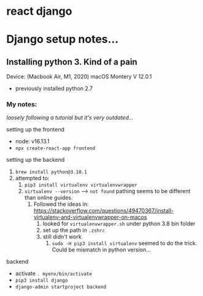 # react django

# Django setup notes...

## Installing python 3. Kind of a pain
Device: (Macbook Air, M1, 2020) macOS Montery V 12.0.1

- previously installed python 2.7

### My notes:
<i>loosely following a tutorial but it's very outdated...</i>

setting up the frontend
- node: v16.13.1
- `npx create-react-app frontend`


setting up the backend
1. `brew install python@3.10.1`
2. attempted to:
   1. `pip3 install virtualenv virtualenvwrapper`
   2. `virtualenv --version` --> `not found` pathing seems to be different than online guides. 
      1. Followed the ideas in: https://stackoverflow.com/questions/49470367/install-virtualenv-and-virtualenvwrapper-on-macos
         1. looked for `virtualenvwrapper.sh` under python 3.8 bin folder
         2. set up the path in `.zshrc`
         3. still didn't work
            1. `sudo -H pip3 install virtualenv` seemed to do the trick. Could be mismatch in python version...

backend
- activate `. myenv/bin/activate`
- `pip3 install django`
- `django-admin startproject backend`
